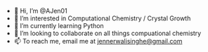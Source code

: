 - 👋 Hi, I’m @AJen01
- 👀 I’m interested in Computational Chemistry / Crystal Growth  
- 🌱 I’m currently learning Python
- 💞️ I’m looking to collaborate on all things compuational chemistry
- 📫 To reach me, email me at jennerwalisinghe@gmail.com

<!---
AJen01/AJen01 is a ✨ special ✨ repository because its `README.md` (this file) appears on your GitHub profile.
You can click the Preview link to take a look at your changes.
--->
